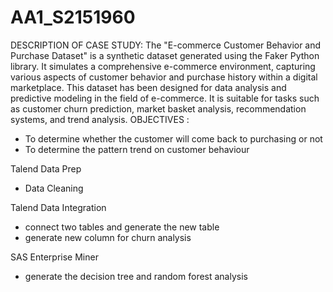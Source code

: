 # AA1_S2151960
DESCRIPTION OF CASE STUDY:
The "E-commerce Customer Behavior and Purchase Dataset" is a synthetic dataset generated using the Faker Python library. It simulates a comprehensive e-commerce environment, capturing various aspects of customer behavior and purchase history within a digital marketplace. This dataset has been designed for data analysis and predictive modeling in the field of e-commerce. It is suitable for tasks such as customer churn prediction, market basket analysis, recommendation systems, and trend analysis.
OBJECTIVES : 
- To determine whether the customer will come back to purchasing or not
- To determine the pattern trend on customer behaviour

Talend Data Prep
- Data Cleaning

Talend Data Integration
- connect two tables and generate the new table
- generate new column for churn analysis

SAS Enterprise Miner
- generate the decision tree and random forest analysis


